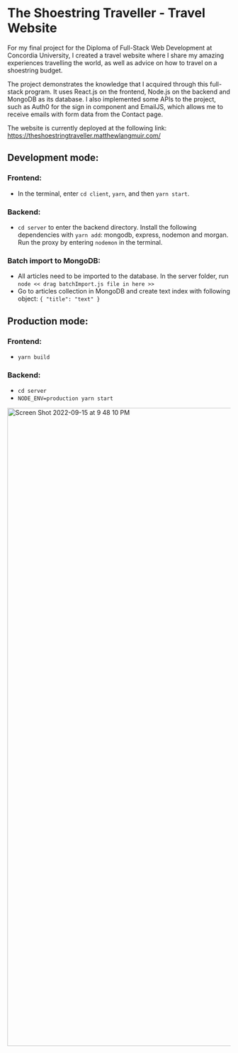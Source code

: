 # The Shoestring Traveller - Travel Website

For my final project for the Diploma of Full-Stack Web Development at Concordia University, I created a travel website where I share my amazing experiences travelling the world, as well as advice on how to travel on a shoestring budget.

The project demonstrates the knowledge that I acquired through this full-stack program. It uses React.js on the frontend, Node.js on the backend and MongoDB as its database. I also implemented some APIs to the project, such as Auth0 for the sign in component and EmailJS, which allows me to receive emails with form data from the Contact page.

The website is currently deployed at the following link: https://theshoestringtraveller.matthewlangmuir.com/

## Development mode:

### Frontend:
- In the terminal, enter `cd client`, `yarn`, and then `yarn start`.

### Backend:
- `cd server` to enter the backend directory. Install the following dependencies with `yarn add`: mongodb, express, nodemon and morgan. Run the proxy by entering `nodemon` in the terminal.

### Batch import to MongoDB:
- All articles need to be imported to the database. In the server folder, run `node << drag batchImport.js file in here >>`
- Go to articles collection in MongoDB and create text index with following object: `{ "title": "text" }`

## Production mode:

### Frontend:
- `yarn build`

### Backend:
- `cd server`
- `NODE_ENV=production yarn start`

<img width="1440" alt="Screen Shot 2022-09-15 at 9 48 10 PM" src="https://user-images.githubusercontent.com/96800876/190558761-6392c6ff-285e-4f73-965d-a11b0f1163ec.png">
